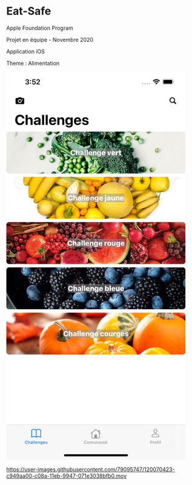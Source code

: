 # Eat-Safe
Apple Foundation Program 

Projet en équipe - Novembre 2020 

Application iOS 

Theme : Alimentation 

![Screenshot](challenges.png) 

https://user-images.githubusercontent.com/79095747/120070423-c949aa00-c08a-11eb-9947-071e3038bfb0.mov


